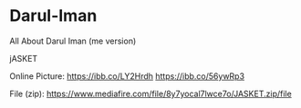 # Darul-Iman
All About Darul Iman (me version)

jASKET

Online Picture:
https://ibb.co/LY2Hrdh
https://ibb.co/56ywRp3

File (zip):
https://www.mediafire.com/file/8y7yocal7lwce7o/JASKET.zip/file
